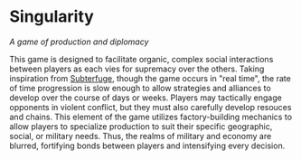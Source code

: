 # Singularity

_A game of production and diplomacy_

This game is designed to facilitate organic, complex social interactions between players as each vies for supremacy over the others. Taking inspiration from [Subterfuge](http://subterfuge-game.com/), though the game occurs in "real time", the rate of time progression is slow enough to allow strategies and alliances to develop over the course of days or weeks. Players may tactically engage opponents in violent conflict, but they must also carefully develop resouces and chains. This element of the game utilizes factory-building mechanics to allow players to specialize production to suit their specific geographic, social, or military needs. Thus, the realms of military and economy are blurred, fortifying bonds between players and intensifying every decision.


